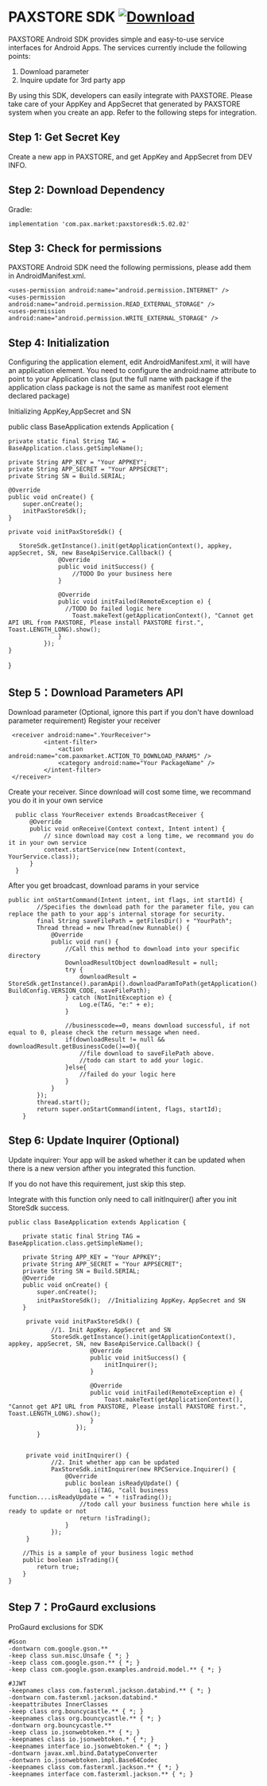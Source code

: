# PAXSTORE SDK [ ![Download](https://api.bintray.com/packages/paxstore-support/paxstore/paxstoresdk/images/download.svg?version=5.02.02) ](https://bintray.com/paxstore-support/paxstore/paxstoresdk/5.02.02/link)
PAXSTORE Android SDK provides simple and easy-to-use service interfaces for Android Apps. The services currently include the following points:

1. Download parameter
2. Inquire update for 3rd party app

By using this SDK, developers can easily integrate with PAXSTORE. Please take care of your AppKey and AppSecret that generated by PAXSTORE system when you create an app.
Refer to the following steps for integration.

## Step 1: Get Secret Key
Create a new app in PAXSTORE, and get AppKey and AppSecret from DEV INFO.

## Step 2: Download Dependency
Gradle:

    implementation 'com.pax.market:paxstoresdk:5.02.02'

## Step 3: Check for permissions
PAXSTORE Android SDK need the following permissions, please add them in AndroidManifest.xml.

`<uses-permission android:name="android.permission.INTERNET" />`<br>
`<uses-permission android:name="android.permission.READ_EXTERNAL_STORAGE" />`<br>
`<uses-permission android:name="android.permission.WRITE_EXTERNAL_STORAGE" />`<br>

## Step 4: Initialization
Configuring the application element, edit AndroidManifest.xml, it will have an application element. You need to configure the android:name attribute to point to your Application class (put the full name with package if the application class package is not the same as manifest root element declared package)

<application
    android:name=".BaseApplication"
    android:allowBackup="true"
    android:icon="@mipmap/ic_launcher"
    android:label="@string/app_name"
    android:theme="@style/AppTheme">
Initializing AppKey,AppSecret and SN

public class BaseApplication extends Application {

    private static final String TAG = BaseApplication.class.getSimpleName();

    private String APP_KEY = "Your APPKEY";
    private String APP_SECRET = "Your APPSECRET";
    private String SN = Build.SERIAL;

    @Override
    public void onCreate() {
        super.onCreate();
        initPaxStoreSdk();
    }

    private void initPaxStoreSdk() {

       StoreSdk.getInstance().init(getApplicationContext(), appkey, appSecret, SN, new BaseApiService.Callback() {
                  @Override
                  public void initSuccess() {
                      //TODO Do your business here
                  }

                  @Override
                  public void initFailed(RemoteException e) {
                    //TODO Do failed logic here
                      Toast.makeText(getApplicationContext(), "Cannot get API URL from PAXSTORE, Please install PAXSTORE first.", Toast.LENGTH_LONG).show();
                  }
              });
    }
}
## Step 5：Download Parameters API
Download parameter (Optional, ignore this part if you don't have download parameter requirement)
Register your receiver

     <receiver android:name=".YourReceiver">
              <intent-filter>
                  <action android:name="com.paxmarket.ACTION_TO_DOWNLOAD_PARAMS" />
                  <category android:name="Your PackageName" />
              </intent-filter>
     </receiver>
Create your receiver. Since download will cost some time, we recommand you do it in your own service

      public class YourReceiver extends BroadcastReceiver {
          @Override
          public void onReceive(Context context, Intent intent) {
              // since download may cost a long time, we recommand you do it in your own service
              context.startService(new Intent(context, YourService.class));
          }
      }
After you get broadcast, download params in your service

    public int onStartCommand(Intent intent, int flags, int startId) {
            //Specifies the download path for the parameter file, you can replace the path to your app's internal storage for security.
            final String saveFilePath = getFilesDir() + "YourPath";
            Thread thread = new Thread(new Runnable() {
                @Override
                public void run() {
                    //Call this method to download into your specific directory
                    DownloadResultObject downloadResult = null;
                    try {
                        downloadResult = StoreSdk.getInstance().paramApi().downloadParamToPath(getApplication().getPackageName(), BuildConfig.VERSION_CODE, saveFilePath);
                    } catch (NotInitException e) {
                        Log.e(TAG, "e:" + e);
                    }

                    //businesscode==0, means download successful, if not equal to 0, please check the return message when need.
                    if(downloadResult != null && downloadResult.getBusinessCode()==0){
                        //file download to saveFilePath above.
                        //todo can start to add your logic.
                    }else{
                        //failed do your logic here
                    }
                }
            });
            thread.start();
            return super.onStartCommand(intent, flags, startId);
        }
## Step 6: Update Inquirer (Optional)
Update inquirer: Your app will be asked whether it can be updated when there is a new version afther you
integrated this function.

If you do not have this requirement, just skip this step.

Integrate with this function only need to call initInquirer() after you init StoreSdk success.

    public class BaseApplication extends Application {

        private static final String TAG = BaseApplication.class.getSimpleName();

        private String APP_KEY = "Your APPKEY";
        private String APP_SECRET = "Your APPSECRET";
        private String SN = Build.SERIAL;
        @Override
        public void onCreate() {
            super.onCreate();
            initPaxStoreSdk();  //Initializing AppKey，AppSecret and SN
        }

         private void initPaxStoreSdk() {
                //1. Init AppKey，AppSecret and SN
                StoreSdk.getInstance().init(getApplicationContext(), appkey, appSecret, SN, new BaseApiService.Callback() {
                           @Override
                           public void initSuccess() {
                               initInquirer();
                           }

                           @Override
                           public void initFailed(RemoteException e) {
                               Toast.makeText(getApplicationContext(), "Cannot get API URL from PAXSTORE, Please install PAXSTORE first.", Toast.LENGTH_LONG).show();
                           }
                       });
            }


         private void initInquirer() {
                //2. Init whether app can be updated
                PaxStoreSdk.initInquirer(new RPCService.Inquirer() {
                    @Override
                    public boolean isReadyUpdate() {
                        Log.i(TAG, "call business function....isReadyUpdate = " + !isTrading());
                        //todo call your business function here while is ready to update or not
                        return !isTrading();
                    }
                });
         }

        //This is a sample of your business logic method
        public boolean isTrading(){
            return true;
        }
    }

## Step 7：ProGaurd exclusions
ProGaurd exclusions for SDK

````
#Gson
-dontwarn com.google.gson.**
-keep class sun.misc.Unsafe { *; }
-keep class com.google.gson.** { *; }
-keep class com.google.gson.examples.android.model.** { *; }

#JJWT
-keepnames class com.fasterxml.jackson.databind.** { *; }
-dontwarn com.fasterxml.jackson.databind.*
-keepattributes InnerClasses
-keep class org.bouncycastle.** { *; }
-keepnames class org.bouncycastle.** { *; }
-dontwarn org.bouncycastle.**
-keep class io.jsonwebtoken.** { *; }
-keepnames class io.jsonwebtoken.* { *; }
-keepnames interface io.jsonwebtoken.* { *; }
-dontwarn javax.xml.bind.DatatypeConverter
-dontwarn io.jsonwebtoken.impl.Base64Codec
-keepnames class com.fasterxml.jackson.** { *; }
-keepnames interface com.fasterxml.jackson.** { *; }
